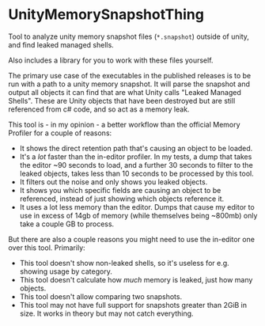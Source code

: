 # UnityMemorySnapshotThing

Tool to analyze unity memory snapshot files (`*.snapshot`) outside of unity, and find leaked managed shells.

Also includes a library for you to work with these files yourself.

The primary use case of the executables in the published releases is to be run with a path to a unity memory snapshot. It will parse the snapshot and output all objects it can find that are what Unity calls "Leaked Managed Shells". These are Unity objects that have been destroyed but are still referenced from c# code, and so act as a memory leak. 

This tool is - in my opinion - a better workflow than the official Memory Profiler for a couple of reasons:
- It shows the direct retention path that's causing an object to be loaded.
- It's a *lot* faster than the in-editor profiler. In my tests, a dump that takes the editor ~90 seconds to load, and a further 30 seconds to filter to the leaked objects, takes less than 10 seconds to be processed by this tool.
- It filters out the noise and only shows you leaked objects.
- It shows you which specific fields are causing an object to be referenced, instead of just showing which objects reference it.
- It uses a lot less memory than the editor. Dumps that cause my editor to use in excess of 14gb of memory (while themselves being ~800mb) only take a couple GB to process.

But there are also a couple reasons you might need to use the in-editor one over this tool. Primarily:
- This tool doesn't show non-leaked shells, so it's useless for e.g. showing usage by category.
- This tool doesn't calculate how *much* memory is leaked, just how many objects.
- This tool doesn't allow comparing two snapshots.
- This tool may not have full support for snapshots greater than 2GiB in size. It works in theory but may not catch everything.
